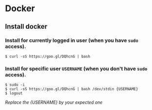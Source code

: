 # Docker

## Install docker

### Install for currently logged in user (when you have `sudo` access).
```
$ curl -sS https://goo.gl/DQhcnG | bash
```

### Install for specific user `USERNAME` (when you don't have `sudo` access).
```
$ sudo -i
$ curl -sS https://goo.gl/DQhcnG | bash /dev/stdin {USERNAME}
$ logout
```
*Replace the {USERNAME} by your expected one*
